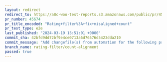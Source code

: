 ```yaml
---
layout: redirect
redirect_to: https://a8c-woo-test-reports.s3.amazonaws.com/public/pr/45674/e2e/index.html
pr_number: 45674
pr_title_encoded: "Rating+filter%3A+fix+misaligned+count"
pr_test_type: e2e
last_published: "2024-03-19 15:51:01 +0000"
commit_sha: 42bfd9dd72bf9e4ce0713a6d76576d5423dda210
commit_message: "Add changefile(s) from automation for the following project(s): wooco…"
branch_name: rating-filter/count-alignment
passed: true
---
```

